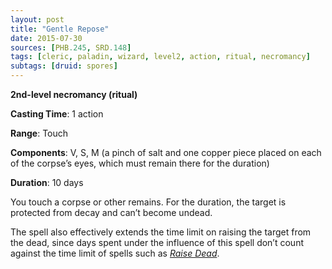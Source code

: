 ```yaml
---
layout: post
title: "Gentle Repose"
date: 2015-07-30
sources: [PHB.245, SRD.148]
tags: [cleric, paladin, wizard, level2, action, ritual, necromancy]
subtags: [druid: spores]
---
```


**2nd-level necromancy (ritual)**

**Casting Time**: 1 action

**Range**: Touch

**Components**: V, S, M (a pinch of salt and one copper piece placed on each of the corpse’s eyes, which must remain there for the duration)

**Duration**: 10 days

You touch a corpse or other remains. For the duration, the target is protected from decay and can’t become undead.

The spell also effectively extends the time limit on raising the target from the dead, since days spent under the influence of this spell don’t count against the time limit of spells such as *[Raise Dead](raise-dead)*.
